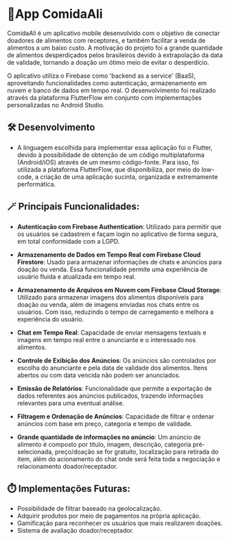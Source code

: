 # 📱App ComidaAli

ComidaAli é um aplicativo mobile desenvolvido com o objetivo de conectar doadores de alimentos com receptores, e também facilitar a venda de alimentos a um baixo custo. A motivação do projeto foi a grande quantidade de alimentos desperdiçados pelos brasileiros devido à extrapolação da data de validade, tornando a doação um ótimo meio de evitar o desperdício.

O aplicativo utiliza o Firebase como 'backend as a service' (BaaS), aproveitando funcionalidades como autenticação, armazenamento em nuvem e banco de dados em tempo real. O desenvolvimento foi realizado através da plataforma FlutterFlow em conjunto com implementações personalizadas no Android Studio.

## 🛠️ Desenvolvimento

- A linguagem escolhida para implementar essa aplicação foi o Flutter, devido à possibilidade de obtenção de um código multiplataforma (Android/iOS) através de um mesmo código-fonte. Para isso, foi utilizada a plataforma FlutterFlow, que disponibiliza, por meio do low-code, a criação de uma aplicação sucinta, organizada e extremamente performática.

## 🪄 Principais Funcionalidades:

- **Autenticação com Firebase Authentication**: Utilizado para permitir que os usuários se cadastrem e façam login no aplicativo de forma segura, em total conformidade com a LGPD.
  
- **Armazenamento de Dados em Tempo Real com Firebase Cloud Firestore**: Usado para armazenar informações de chats e anúncios para doação ou venda. Essa funcionalidade permite uma experiência de usuário fluida e atualizada em tempo real.
  
- **Armazenamento de Arquivos em Nuvem com Firebase Cloud Storage**: Utilizado para armazenar imagens dos alimentos disponíveis para doação ou venda, além de imagens enviadas nos chats entre os usuários. Com isso, reduzindo o tempo de carregamento e melhora a experiência do usuário.

- **Chat em Tempo Real**: Capacidade de enviar mensagens textuais e imagens em tempo real entre o anunciante e o interessado nos alimentos.

- **Controle de Exibição dos Anúncios**: Os anúncios são controlados por escolha do anunciante e pela data de validade dos alimentos. Itens abertos ou com data vencida não podem ser anunciados.

- **Emissão de Relatórios**: Funcionalidade que permite a exportação de dados referentes aos anúncios publicados, trazendo informações relevantes para uma eventual análise.

- **Filtragem e Ordenação de Anúncios**: Capacidade de filtrar e ordenar anúncios com base em preço, categoria e tempo de validade.

- **Grande quantidade de informações no anúncio**: Um anúncio de alimento é composto por título, imagem, descrição, categoria pré-selecionada, preço/doação se for gratuito, localização para retirada do item, além do acionamento do chat onde será feita toda a negociação e relacionamento doador/receptador.

## ⏱️ Implementações Futuras:

- Possibilidade de filtrar baseado na geolocalização.
- Adquirir produtos por meio de pagamentos na própria aplicação.
- Gamificação para reconhecer os usuários que mais realizarem doações.
- Sistema de avaliação doador/receptador.
